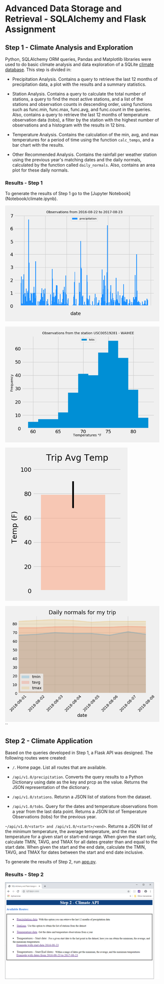 # Advanced Data Storage and Retrieval - SQLAlchemy and Flask Assignment

## Step 1 - Climate Analysis and Exploration

Python, SQLAlchemy ORM queries, Pandas and Matplotlib libraries were used to do basic climate analysis and data 
exploration of a SQLite [climate database](Resources/). This step is divided in:

 - Precipitation Analysis. Contains a query to retrieve the last 12 months of precipitation data, a plot with the 
 results and a summary statistics.

- Station Analysis. Contains a query to calculate the total number of stations, a query to find the most active 
stations, and a list of the stations and observation counts in descending order, using functions such as func.min, 
func.max, func.avg, and func.count in the queries. Also, contains a query to retrieve the last 12 months of 
temperature observation data (tobs), a filter by the station with the highest number of observations and a histogram
with the results in 12 bins.

 - Temperature Analysis. Contains the calculation of the min, avg, and max temperatures for a period of time 
 using the function `calc_temps`, and a bar chart with the results.

- Other Recommended Analysis. Contains the rainfall per weather station using the previous year's matching dates 
and the daily normals, calculated by the function called `daily_normals`. Also, contains an area plot for these daily
normals.


### Results - Step 1

To generate the results of Step 1 go to the [Jupyter Notebook] (Notebook/climate.ipynb).

![prcp](Output/precipitation.png)

![temp](Output/stat_temp.png)

![trip](Output/tripavg_temp.png)

![daily](Output/daily_normals.png)``


## Step 2 - Climate Application

Based on the queries developed in Step 1, a Flask API  was designed. The following routes were created:

 - `/`. Home page. List all routes that are available.

 - `/api/v1.0/precipitation`. Converts the query results to a Python Dictionary using date as the key and prcp as the
 value. Returns the JSON representation of the dictionary.

 - `/api/v1.0/stations`. Retursn a JSON list of stations from the dataset.

 - `/api/v1.0/tobs`. Query for the dates and temperature observations from a year from the last data point. Returns a
 JSON list of Temperature Observations (tobs) for the previous year.
 
 -`/api/v1.0/<start> and /api/v1.0/<start>/<end>`. Returns a JSON list of the minimum temperature, the average temperature, 
 and the max temperature for a given start or start-end range. When given the start only, calculate TMIN, TAVG, and TMAX for 
 all dates greater than and equal to the start date. When given the start and the end date, calculate the TMIN, TAVG, and 
 TMAX for dates between the start and end date inclusive.

To generate the results of Step 2, run [app.py](Flask/app.py).


### Results - Step 2

![flask](Output/index.png)
